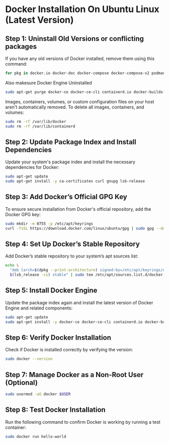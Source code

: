 # Docker Installation On Ubuntu Linux (Latest Version)

## Step 1: Uninstall Old Versions or conflicting packages
If you have any old versions of Docker installed, remove them using this command:

```bash
for pkg in docker.io docker-doc docker-compose docker-compose-v2 podman-docker containerd runc; do sudo apt-get remove $pkg; done
```
Also makesure Docker Engine Uninstalled
```bash
sudo apt-get purge docker-ce docker-ce-cli containerd.io docker-buildx-plugin docker-compose-plugin docker-ce-rootless-extras
```
Images, containers, volumes, or custom configuration files on your host aren't automatically removed. To delete all images, containers, and volumes:
```bash
sudo rm -rf /var/lib/docker
sudo rm -rf /var/lib/containerd
```

## Step 2: Update Package Index and Install Dependencies

Update your system's package index and install the necessary dependencies for Docker:

```bash
sudo apt-get update
sudo apt-get install -y ca-certificates curl gnupg lsb-release
```

## Step 3: Add Docker’s Official GPG Key

To ensure secure installation from Docker's official repository, add the Docker GPG key:

```bash
sudo mkdir -m 0755 -p /etc/apt/keyrings
curl -fsSL https://download.docker.com/linux/ubuntu/gpg | sudo gpg --dearmor -o /etc/apt/keyrings/docker.gpg
```

## Step 4: Set Up Docker’s Stable Repository

Add Docker’s stable repository to your system’s apt sources list:

```bash
echo \
  "deb [arch=$(dpkg --print-architecture) signed-by=/etc/apt/keyrings/docker.gpg] https://download.docker.com/linux/ubuntu \
  $(lsb_release -cs) stable" | sudo tee /etc/apt/sources.list.d/docker.list > /dev/null
```

## Step 5: Install Docker Engine

Update the package index again and install the latest version of Docker Engine and related components:

```bash
sudo apt-get update
sudo apt-get install -y docker-ce docker-ce-cli containerd.io docker-buildx-plugin docker-compose-plugin
```

## Step 6: Verify Docker Installation
Check if Docker is installed correctly by verifying the version:

```bash
sudo docker --version
```

## Step 7: Manage Docker as a Non-Root User (Optional)
```bash
sudo usermod -aG docker $USER
```

## Step 8: Test Docker Installation
Run the following command to confirm Docker is working by running a test container:
```bash
sudo docker run hello-world
```


